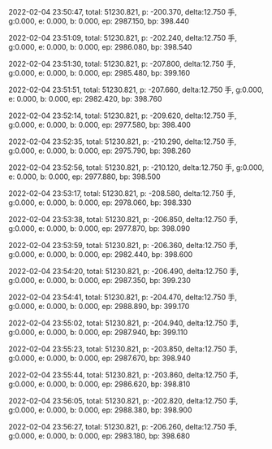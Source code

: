2022-02-04 23:50:47, total: 51230.821, p: -200.370, delta:12.750 手, g:0.000, e: 0.000, b: 0.000, ep: 2987.150, bp: 398.440

2022-02-04 23:51:09, total: 51230.821, p: -202.240, delta:12.750 手, g:0.000, e: 0.000, b: 0.000, ep: 2986.080, bp: 398.540

2022-02-04 23:51:30, total: 51230.821, p: -207.800, delta:12.750 手, g:0.000, e: 0.000, b: 0.000, ep: 2985.480, bp: 399.160

2022-02-04 23:51:51, total: 51230.821, p: -207.660, delta:12.750 手, g:0.000, e: 0.000, b: 0.000, ep: 2982.420, bp: 398.760

2022-02-04 23:52:14, total: 51230.821, p: -209.620, delta:12.750 手, g:0.000, e: 0.000, b: 0.000, ep: 2977.580, bp: 398.400

2022-02-04 23:52:35, total: 51230.821, p: -210.290, delta:12.750 手, g:0.000, e: 0.000, b: 0.000, ep: 2975.790, bp: 398.260

2022-02-04 23:52:56, total: 51230.821, p: -210.120, delta:12.750 手, g:0.000, e: 0.000, b: 0.000, ep: 2977.880, bp: 398.500

2022-02-04 23:53:17, total: 51230.821, p: -208.580, delta:12.750 手, g:0.000, e: 0.000, b: 0.000, ep: 2978.060, bp: 398.330

2022-02-04 23:53:38, total: 51230.821, p: -206.850, delta:12.750 手, g:0.000, e: 0.000, b: 0.000, ep: 2977.870, bp: 398.090

2022-02-04 23:53:59, total: 51230.821, p: -206.360, delta:12.750 手, g:0.000, e: 0.000, b: 0.000, ep: 2982.440, bp: 398.600

2022-02-04 23:54:20, total: 51230.821, p: -206.490, delta:12.750 手, g:0.000, e: 0.000, b: 0.000, ep: 2987.350, bp: 399.230

2022-02-04 23:54:41, total: 51230.821, p: -204.470, delta:12.750 手, g:0.000, e: 0.000, b: 0.000, ep: 2988.890, bp: 399.170

2022-02-04 23:55:02, total: 51230.821, p: -204.940, delta:12.750 手, g:0.000, e: 0.000, b: 0.000, ep: 2987.940, bp: 399.110

2022-02-04 23:55:23, total: 51230.821, p: -203.850, delta:12.750 手, g:0.000, e: 0.000, b: 0.000, ep: 2987.670, bp: 398.940

2022-02-04 23:55:44, total: 51230.821, p: -203.860, delta:12.750 手, g:0.000, e: 0.000, b: 0.000, ep: 2986.620, bp: 398.810

2022-02-04 23:56:05, total: 51230.821, p: -202.820, delta:12.750 手, g:0.000, e: 0.000, b: 0.000, ep: 2988.380, bp: 398.900

2022-02-04 23:56:27, total: 51230.821, p: -206.260, delta:12.750 手, g:0.000, e: 0.000, b: 0.000, ep: 2983.180, bp: 398.680